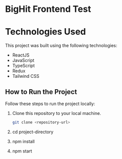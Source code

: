 # BigHit Frontend Test

# Technologies Used

This project was built using the following technologies:
- ReactJS
- JavaScript
- TypeScript
- Redux
- Tailwind CSS

## How to Run the Project

Follow these steps to run the project locally:

1. Clone this repository to your local machine.
   ```bash
   git clone <repository-url>
   
2. cd project-directory
  
3. npm install
  
4. npm start


